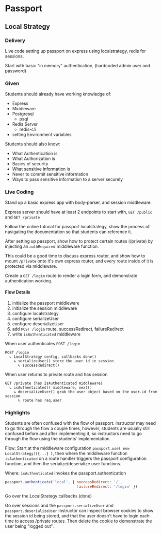 # Passport

## Local Strategy

### Delivery

Live code setting up passport on express using localstrategy, redis for sessions.

Start with basic "in memory" authentication, (hardcoded admin user and password)

### Given

Students should already have working knowledge of:
- Express
- Middleware
- Postgresql
    - psql
- Redis Server
    - redis-cli
- setting Environment variables

Students should also know:
- What Authentication is
- What Authorization is
- Basics of security
- What sensitive information is
- Never to commit sensitive information
- Ways to pass sensitive information to a server securely

### Live Coding

Stand up a basic express app with body-parser, and session middleware.

Express server should have at least 2 endpoints to start with, `GET /public` and `GET /private`

Follow the online tutorial for passport localstrategy, show the process of navigating the documentation so that students can reference it.

After setting up passport, show how to protect certain routes (/private) by injecting an `authRequired` middleware function.

This could be a good time to discuss express router, and show how to mount `/private` onto it's own express router, and every route inside of it is protected via middleware.

Create a `GET /login` route to render a login form, and demonstrate authentication working.

#### Flow Details

1. initialize the passport middleware
1. initialize the session middleware
1. configure localstrategy
1. configure serializeUser
1. configure deserializeUser
1. add `POST /login` route, successRedirect, failureRedirect
1. write `isAuthenticated` middleware

When user authenticates `POST /login`

```
POST /login
  ↳ LocalStrategy config, callbacks done()
    ↳ serializeUser() store the user id in session
      ↳ successRedirect()
```

When user returns to private route and has session

```
GET /private (has isAuthenticated middleware)
  ↳ isAuthenticated() middleware, next()
    ↳ deserializeUser() grab the user object based on the user.id from session
      ↳ route has req.user
```

### Highlights

Students are often confused with the flow of passport. Instructor may need to go through the flow a couple times, however, students are usually still confused before and after implementing it, so instructors need to go through the flow using the students' implementation.

Flow: Start at the middleware configuration `passport.use( new LocalStrategy(){...} )`, then where the middleware function `isAuthenticated` on a route handler triggers the passport configuration function, and then the serialize/deserialize user functions.

Where: `isAuthenticated` invokes the passport.authentication
```javascript
passport.authenticate('local', { successRedirect: '/',
                                 failureRedirect: '/login' })
```

Go over the LocalStrategy callbacks (done)

Go over sessions and the `passport.serializeUser` and `passport.deserializeUser`
Instructor can inspect browser cookies to show the session id being stored, and that the user doesn't have to login each time to access /private routes. Then delete the cookie to demonstrate the user being "logged out".
